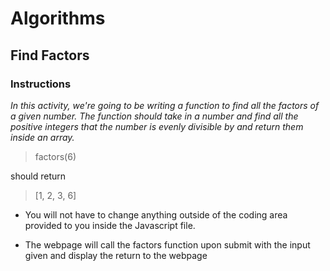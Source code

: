 # Algorithms

## Find Factors

### Instructions

_In this activity, we're going to be writing a function to find all the factors of a given number. The function should take in a number and find all the positive integers that the number is evenly divisible by and return them inside an array._

> factors(6)

should return

> [1, 2, 3, 6]

* You will not have to change anything outside of the coding area provided to you inside the Javascript file.

* The webpage will call the factors function upon submit with the input given and display the return to the webpage